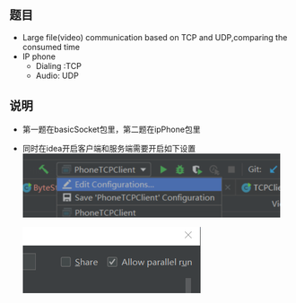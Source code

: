 
## 题目
* Large file(video) communication based on TCP and UDP,comparing the consumed time 
* IP phone
    * Dialing :TCP
    * Audio: UDP

## 说明
* 第一题在basicSocket包里，第二题在ipPhone包里
* 同时在idea开启客户端和服务端需要开启如下设置
    ![说明1](pic/instruction1.jpg)

    ![说明2](pic/instruction2.jpg)
